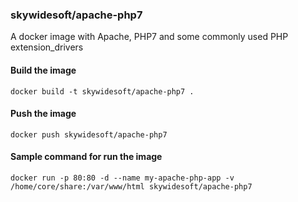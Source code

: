 ### skywidesoft/apache-php7

A docker image with Apache, PHP7 and some commonly used PHP extension_drivers

#### Build the image
    docker build -t skywidesoft/apache-php7 .

#### Push the image
    docker push skywidesoft/apache-php7

#### Sample command for run the image
    docker run -p 80:80 -d --name my-apache-php-app -v /home/core/share:/var/www/html skywidesoft/apache-php7
